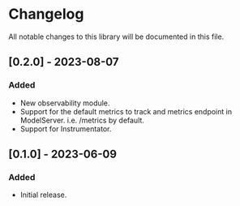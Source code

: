 # Changelog

All notable changes to this library will be documented in this file.

## [0.2.0] - 2023-08-07

### Added
- New observability module.
- Support for the default metrics to track and metrics endpoint
  in ModelServer. i.e. /metrics by default.
- Support for Instrumentator.

## [0.1.0] - 2023-06-09

### Added
- Initial release.
